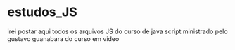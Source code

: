 # estudos_JS
irei postar aqui todos os arquivos JS do curso de java script ministrado pelo gustavo guanabara do curso em video
